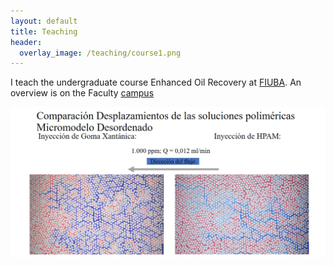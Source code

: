 ```yaml
---
layout: default
title: Teaching
header:
  overlay_image: /teaching/course1.png
---
```


I teach the undergraduate course Enhanced Oil Recovery at [FIUBA](https://www.fi.uba.ar).
An  overview is on the  Faculty [campus](https://campusgrado.fi.uba.ar/course/view.php?id=618)

![page](course1.png)
